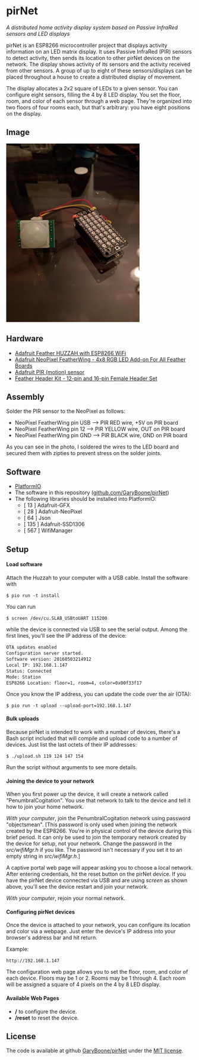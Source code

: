 # pirNet

_A distributed home activity display system based on Passive InfraRed sensors and LED displays_

pirNet is an ESP8266 microcontroller project that displays activity information on an LED matrix display. It uses Passive InfraRed (PIR) sensors to detect activity, then sends its location to other pirNet devices on the network. The display shows activity of its sensors and the activity received from other sensors. A group of up to eight of these sensors/displays can be placed throughout a house to create a distributed display of movement.

The display allocates a 2x2 square of LEDs to a given sensor. You can configure eight sensors, filling the 4 by 8 LED display. You set the floor, room, and color of each sensor through a web page. They're organized into two floors of four rooms each, but that's arbitrary: you have eight positions on the display.

## Image
![pirNet Assembled](imgs/pirNet.jpg)

## Hardware

* [Adafruit Feather HUZZAH with ESP8266 WiFi](https://www.adafruit.com/products/2821)
* [Adafruit NeoPixel FeatherWing - 4x8 RGB LED Add-on For All Feather Boards](https://www.adafruit.com/products/2945)
* [Adafruit PIR (motion) sensor](https://www.adafruit.com/products/189)
* [Feather Header Kit - 12-pin and 16-pin Female Header Set](https://www.adafruit.com/products/2886)


## Assembly
Solder the PIR sensor to the NeoPixel as follows:

* NeoPixel FeatherWing pin USB --> PIR RED wire, +5V on PIR board
* NeoPixel FeatherWing pin 12 --> PIR YELLOW wire, OUT on PIR board
* NeoPixel FeatherWing pin GND --> PIR BLACK wire, GND on PIR board

As you can see in the photo, I soldered the wires to the LED board and secured them with zipties to prevent stress on the solder joints.

## Software
* [PlatformIO](http://platformio.org/)
* The software in this repository ([github.com/GaryBoone/pirNet](https://github.com/GaryBoone/pirNet))
* The following libraries should be installed into PlatformIO:
  * [ 13  ] Adafruit-GFX
  * [ 28  ] Adafruit-NeoPixel
  * [ 64  ] Json
  * [ 135 ] Adafruit-SSD1306
  * [ 567 ] WifiManager

## Setup

#### Load software

Attach the Huzzah to your computer with a USB cable. Install the software with 

    $ pio run -t install

You can run

    $ screen /dev/cu.SLAB_USBtoUART 115200

while the device is connected via USB to see the serial output. Among the first lines, you'll see the IP address of the device:

    OTA updates enabled
    Configuration server started.
    Software version: 20160503214912
    Local IP: 192.168.1.147
    Status: Connected
    Mode: Station
    ESP8266 Location: floor=1, room=4, color=0x00f33f17

Once you know the IP address, you can update the code over the air (OTA):

    $ pio run -t upload --upload-port=192.168.1.147
    
#### Bulk uploads

Because pirNet is intended to work with a number of devices, there's a Bash script included that will compile and upload code to a number of devices. Just list the last octets of their IP addresses:

    $ ./upload.sh 119 124 147 154

Run the script without arguments to see more details.

#### Joining the device to your network

When you first power up the device, it will create a network called "PenumbralCogitation". You use that network to talk to the device and tell it how to join your home network.

_With your computer_, join the PenumbralCogitation network using password "objectsmean". [This password is only used when joining the network created by the ESP8266. You're in physical control of the device during this brief period. It can only be used to join the temporary network created by the device for setup, not your network. Change the password in the _src/wifiMgr.h_ if you like. The password isn't necessary if you set it to an empty string in _src/wifiMgr.h_.]

A captive portal web page will appear asking you to choose a local network. After entering credentials, hit the reset button on the pirNet device. If you have the pirNet device connected via USB and are using _screen_ as shown above, you'll see the device restart and join your network.

_With your computer_, rejoin your normal network. 

#### Configuring pirNet devices

Once the device is attached to your network, you can configure its location and color via a webpage. Just enter the device's IP address into your browser's address bar and hit return.

Example:

    http://192.168.1.147

The configuration web page allows you to set the floor, room, and color of each device. Floors may be 1 or 2. Rooms may be 1 through 4. Each room will be assigned a square of 4 pixels on the 4 by 8 LED display. 


#### Available Web Pages

* __/__ to configure the device.
* __/reset__ to reset the device.



## License ##
The code is available at github [GaryBoone/pirNet](https://github.com/GaryBoone/pirNet) under the [MIT license](http://opensource.org/licenses/mit-license.php).